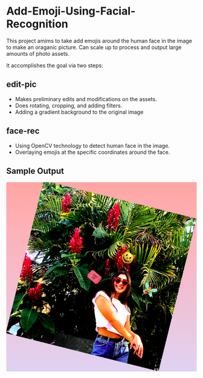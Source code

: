 # Add-Emoji-Using-Facial-Recognition

This project amims to take add emojis around the human face in the image to make an oraganic picture. 
Can scale up to process and output large amounts of photo assets.


It accomplishes the goal via two steps:

## edit-pic
- Makes preliminary edits and modifications on the assets.
- Does rotating, cropping, and adding filters.
- Adding a gradient background to the original image

## face-rec 
- Using OpenCV technology to detect human face in the image.
- Overlaying emojis at the specific coordinates around the face.

## Sample Output
![](sample_output.PNG)
